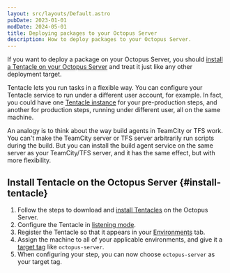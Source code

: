 ```yaml
---
layout: src/layouts/Default.astro
pubDate: 2023-01-01
modDate: 2024-05-01
title: Deploying packages to your Octopus Server
description: How to deploy packages to your Octopus Server.
---
```


If you want to deploy a package on your Octopus Server, you should [install a Tentacle on your Octopus Server](#install-tentacle) and treat it just like any other deployment target.

Tentacle lets you run tasks in a flexible way. You can configure your Tentacle service to run under a different user account, for example. In fact, you could have one [Tentacle instance](/docs/administration/managing-infrastructure/managing-multiple-instances) for your pre-production steps, and another for production steps, running under different user, all on the same machine.

An analogy is to think about the way build agents in TeamCity or TFS work. You can't make the TeamCity server or TFS server arbitrarily run scripts during the build. But you can install the build agent service on the same server as your TeamCity/TFS server, and it has the same effect, but with more flexibility.

## Install Tentacle on the Octopus Server {#install-tentacle}

1. Follow the steps to download and [install Tentacles](/docs/infrastructure/deployment-targets/tentacle/windows) on the Octopus Server.
2. Configure the Tentacle in [listening mode](/docs/infrastructure/deployment-targets/tentacle/windows/#configure-a-listening-tentacle-recommended).
3. Register the Tentacle so that it appears in your [Environments](/docs/infrastructure/environments) tab.
4. Assign the machine to all of your applicable environments, and give it a [target tag](/docs/infrastructure/deployment-targets/#target-roles) like `octopus-server`.
5. When configuring your step, you can now choose `octopus-server` as your target tag.

